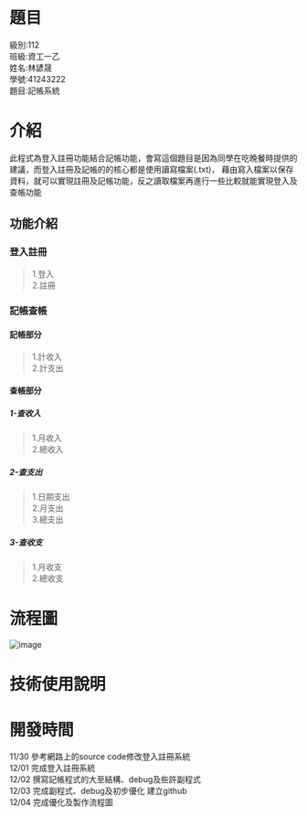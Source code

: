# **題目**
級別:112  
班級:資工一乙  
姓名:林諺晟  
學號:41243222  
題目:記帳系統

# **介紹**
此程式為登入註冊功能結合記帳功能，會寫這個題目是因為同學在吃晚餐時提供的建議，而登入註冊及記帳的的核心都是使用讀寫檔案(.txt)，  藉由寫入檔案以保存資料，就可以實現註冊及記帳功能，反之讀取檔案再進行一些比較就能實現登入及查帳功能
## **功能介紹**
### **登入註冊**
>1.登入  
>2.註冊
### **記帳查帳**
#### 記帳部分
>1.計收入  
>2.計支出
#### 查帳部分
##### 1-查收入 
>1.月收入  
>2.總收入
##### 2-查支出
>1.日期支出  
>2.月支出  
>3.總支出
##### 3-查收支
>1.月收支  
>2.總收支
# **流程圖**
![image](https://mermaid.ink/img/pako:eNp1VVtPE0EU_iuT5RVIBHzpg8lCuZSb3G_TPmzoKkQLpJYHs0vSBpDKxWDSANqVpgR0xWgTjbpSiD_G7u1fOHPObjtQffvmfN85Z85lZzVpcTWpShHpcVpZWyJT0fgKITL1j_bsD3sJ0tb2gHRr7puqvX3xJ5vzzKr9YneDa7qB0--1E2R10kMRJQS6o52gj06iFJFIt7QTv3jGkumkl7rfD513JaB7gO7T7Py5c_SzdvPbLZhedhsSR4GTQ9I5qdiH7zG0n3sFErkPw9ufT2zD1Aeov1_xLs89c9fJVSDBbQHpD67u5A_t3ZKoqFkHoegfYTCR3B-UJrjL_dg7jgcaEK0xzc9-ZelqVtXPWfbRF7h1rN5RzzyxrW86GaSIEgLNOuqULoAeoohEuhO8ncIPGMkwrR9EURfECEUjtH4QRfdB5H08Y5RbZAMcpeJZlLbgEuxc6eShOMZBoMeod23x5h5fOEaJbZFfPrXzfJ38ndd--QCkYyAdp3blE5deFpxyHohxHPeAhoN2f127V_sYEGeN3dUZrQ-KBibWY9wwBOcJLbgF1MCvcLoHASbqbQ_Kg2vqZPLWtROCtCOUYiE6mQqkeBalnaHUfbvlGPla9ca1bpxCBXo1HWYAQnTrCt3sbdPfNEOHGeqXK-75lWgV3djI7OJpfat0EhNIcUjcPAnm2SAkVukWLf_YEALPYu84nAI4F-ix1Cb9XEM_DXA-jH-7eBDPN8QzABf-V998MGPjZdiKCcHsbpVDMxS80Ig7jBvI4Qjen8NR3CmZNq8Efrzy3Z0w8mzrWRKdyN3NUwv19cWAOgN9D2VviG9k0Qv1-PzJ0ebmcCfU4Bso9waaOyy-glCu3BtifpJapZSaTinLSfaoa9wSlzJLakqNSxEGk0r6SVyKr2wwnbKeWZ18vrIoRTLpdbVVWl9LKhk1uqywf0FKijxSnj5jVjW5nFlNj-BfAn4WG38BQvLjZg?type=png)
# **技術使用說明**

# **開發時間**
11/30 參考網路上的source code修改登入註冊系統  
12/01 完成登入註冊系統  
12/02 撰寫記帳程式的大至結構、debug及些許副程式  
12/03 完成副程式、debug及初步優化 建立github  
12/04 完成優化及製作流程圖  
